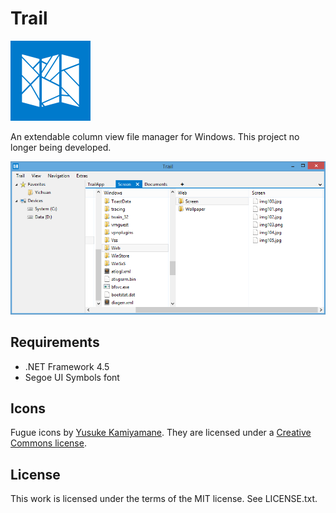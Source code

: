 Trail
=====

![Trail logo](logo.png)

An extendable column view file manager for Windows. This project no longer being developed.

![Trail screenshot](screenshot.png)

Requirements
------------

* .NET Framework 4.5
* Segoe UI Symbols font

Icons
-----

Fugue icons by [Yusuke Kamiyamane](http://p.yusukekamiyamane.com/). They are licensed under a [Creative Commons license](http://creativecommons.org/licenses/by/3.0/).

License
-------

This work is licensed under the terms of the MIT license. See LICENSE.txt.
